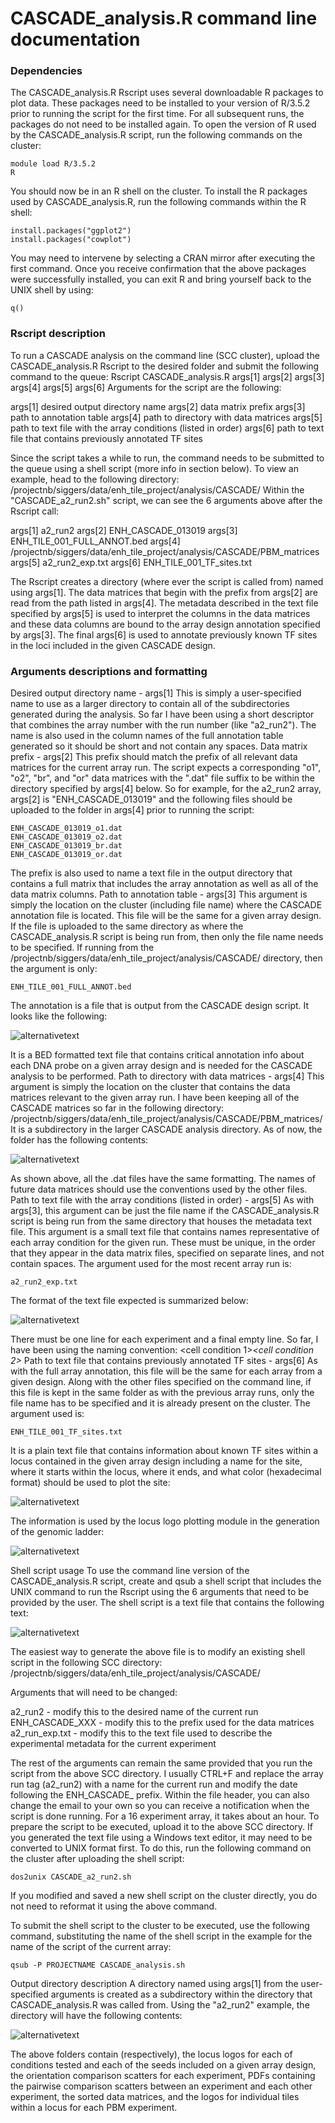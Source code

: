 # CASCADE_analysis.R command line documentation
### Dependencies 
The CASCADE_analysis.R Rscript uses several downloadable R packages to plot data. These packages need to be installed to your version of R/3.5.2 prior to running the script for the first time. For all subsequent runs, the packages do not need to be installed again. 
To open the version of R used by the CASCADE_analysis.R script, run the following commands on the cluster: 
```
module load R/3.5.2
R
```
You should now be in an R shell on the cluster. To install the R packages used by CASCADE_analysis.R, run the following commands within the R shell: 
```
install.packages("ggplot2")
install.packages("cowplot")
```
You may need to intervene by selecting a CRAN mirror after executing the first command. Once you receive confirmation that the above packages were successfully installed, you can exit R and bring yourself back to the UNIX shell by using:

```
q()
```

### Rscript description 
To run a CASCADE analysis on the command line (SCC cluster), upload the CASCADE_analysis.R Rscript to the desired folder and submit the following command to the queue: 
Rscript CASCADE_analysis.R args[1] args[2] args[3] args[4] args[5] args[6] 
Arguments for the script are the following:

args[1] desired output directory name 
args[2] data matrix prefix 
args[3] path to annotation table 
args[4] path to directory with data matrices 
args[5] path to text file with the array conditions (listed in order) 
args[6] path to text file that contains previously annotated TF sites

Since the script takes a while to run, the command needs to be submitted to the queue using a shell script (more info in section below). To view an example, head to the following directory: 
/projectnb/siggers/data/enh_tile_project/analysis/CASCADE/ 
Within the "CASCADE_a2_run2.sh" script, we can see the 6 arguments above after the Rscript call: 

args[1] a2_run2 
args[2] ENH_CASCADE_013019 
args[3] ENH_TILE_001_FULL_ANNOT.bed 
args[4] /projectnb/siggers/data/enh_tile_project/analysis/CASCADE/PBM_matrices 
args[5] a2_run2_exp.txt 
args[6] ENH_TILE_001_TF_sites.txt 

The Rscript creates a directory (where ever the script is called from) named using args[1]. The data matrices that begin with the prefix from args[2] are read from the path listed in args[4]. The metadata described in the text file specified by args[5] is used to interpret the columns in the data matrices and these data columns are bound to the array design annotation specified by args[3]. The final args[6] is used to annotate previously known TF sites in the loci included in the given CASCADE design. 

### Arguments descriptions and formatting 
Desired output directory name - args[1] 
This is simply a user-specified name to use as a larger directory to contain all of the subdirectories generated during the analysis. So far I have been using a short descriptor that combines the array number with the run number (like "a2_run2"). The name is also used in the column names of the full annotation table generated so it should be short and not contain any spaces. 
Data matrix prefix - args[2] 
This prefix should match the prefix of all relevant data matrices for the current array run. The script expects a corresponding "o1", "o2", "br", and "or" data matrices with the ".dat" file suffix to be within the directory specified by args[4] below. So for example, for the a2_run2 array, args[2] is "ENH_CASCADE_013019" and the following files should be uploaded to the folder in args[4] prior to running the script: 
```
ENH_CASCADE_013019_o1.dat 
ENH_CASCADE_013019_o2.dat 
ENH_CASCADE_013019_br.dat 
ENH_CASCADE_013019_or.dat
```
The prefix is also used to name a text file in the output directory that contains a full matrix that includes the array annotation as well as all of the data matrix columns. 
Path to annotation table - args[3] 
This argument is simply the location on the cluster (including file name) where the CASCADE annotation file is located. This file will be the same for a given array design. If the file is uploaded to the same directory as where the CASCADE_analysis.R script is being run from, then only the file name needs to be specified. If running from the /projectnb/siggers/data/enh_tile_project/analysis/CASCADE/ directory, then the argument is only: 
```
ENH_TILE_001_FULL_ANNOT.bed 
```
The annotation is a file that is output from the CASCADE design script. It looks like the following: 

![alternativetext](screenshots/CASCADE1.png)

It is a BED formatted text file that contains critical annotation info about each DNA probe on a given array design and is needed for the CASCADE analysis to be performed. 
Path to directory with data matrices - args[4] 
This argument is simply the location on the cluster that contains the data matrices relevant to the given array run. I have been keeping all of the CASCADE matrices so far in the following directory: 
/projectnb/siggers/data/enh_tile_project/analysis/CASCADE/PBM_matrices/ 
It is a subdirectory in the larger CASCADE analysis directory. As of now, the folder has the following contents:

![alternativetext](screenshots/CASCADE2.png)

As shown above, all the .dat files have the same formatting. The names of future data matrices should use the conventions used by the other files. 
Path to text file with the array conditions (listed in order) - args[5] 
As with args[3], this argument can be just the file name if the CASCADE_analysis.R script is being run from the same directory that houses the metadata text file. This argument is a small text file that contains names representative of each array condition for the given run. These must be unique, in the order that they appear in the data matrix files, specified on separate lines, and not contain spaces. The argument used for the most recent array run is: 
```
a2_run2_exp.txt 
```
The format of the text file expected is summarized below:

![alternativetext](screenshots/CASCADE3.png)

There must be one line for each experiment and a final empty line. So far, I have been using the naming convention: <cell condition 1>_<cell condition 2>_<antibody> 
Path to text file that contains previously annotated TF sites - args[6] 
As with the full array annotation, this file will be the same for each array from a given design. Along with the other files specified on the command line, if this file is kept in the same folder as with the previous array runs, only the file name has to be specified and it is already present on the cluster. The argument used is:
```
ENH_TILE_001_TF_sites.txt 
```
It is a plain text file that contains information about known TF sites within a locus contained in the given array design including a name for the site, where it starts within the locus, where it ends, and what color 
(hexadecimal format) should be used to plot the site: 

![alternativetext](screenshots/CASCADE4.png)

The information is used by the locus logo plotting module in the generation of the genomic ladder:

![alternativetext](screenshots/CASCADE5.png)

Shell script usage 
To use the command line version of the CASCADE_analysis.R script, create and qsub a shell script that includes the UNIX command to run the Rscript using the 6 arguments that need to be provided by the user. The shell script is a text file that contains the following text:

![alternativetext](screenshots/CASCADE6.png)

The easiest way to generate the above file is to modify an existing shell script in the following SCC directory: /projectnb/siggers/data/enh_tile_project/analysis/CASCADE/ 

Arguments that will need to be changed: 

a2_run2 - modify this to the desired name of the current run
ENH_CASCADE_XXX - modify this to the prefix used for the data matrices
a2_run_exp.txt - modify this to the text file used to describe the experimental metadata for the current experiment

The rest of the arguments can remain the same provided that you run the script from the above SCC directory. I usually CTRL+F and replace the array run tag (a2_run2) with a name for the current run and modify the date following the ENH_CASCADE_ prefix. Within the file header, you can also change the email to your own so you can receive a notification when the script is done running. For a 16 experiment array, it takes about an hour. 
To prepare the script to be executed, upload it to the above SCC directory. If you generated the text file using a Windows text editor, it may need to be converted to UNIX format first. To do this, run the following command on the cluster after uploading the shell script: 
```
dos2unix CASCADE_a2_run2.sh
```
If you modified and saved a new shell script on the cluster directly, you do not need to reformat it using the above command.

To submit the shell script to the cluster to be executed, use the following command, substituting the name of the shell script in the example for the name of the script of the current array: 
```
qsub -P PROJECTNAME CASCADE_analysis.sh
```
Output directory description 
A directory named using args[1] from the user-specified arguments is created as a subdirectory within the directory that CASCADE_analysis.R was called from. Using the "a2_run2" example, the directory will have the following contents: 

![alternativetext](screenshots/CASCADE7.png)

The above folders contain (respectively), the locus logos for each of conditions tested and each of the seeds included on a given array design, the orientation comparison scatters for each experiment, PDFs containing the pairwise comparison scatters between an experiment and each other experiment, the sorted data matrices, and the logos for individual tiles within a locus for each PBM experiment. 


